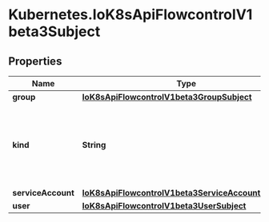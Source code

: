 # Kubernetes.IoK8sApiFlowcontrolV1beta3Subject

## Properties

Name | Type | Description | Notes
------------ | ------------- | ------------- | -------------
**group** | [**IoK8sApiFlowcontrolV1beta3GroupSubject**](IoK8sApiFlowcontrolV1beta3GroupSubject.md) |  | [optional] 
**kind** | **String** | &#x60;kind&#x60; indicates which one of the other fields is non-empty. Required | 
**serviceAccount** | [**IoK8sApiFlowcontrolV1beta3ServiceAccountSubject**](IoK8sApiFlowcontrolV1beta3ServiceAccountSubject.md) |  | [optional] 
**user** | [**IoK8sApiFlowcontrolV1beta3UserSubject**](IoK8sApiFlowcontrolV1beta3UserSubject.md) |  | [optional] 


